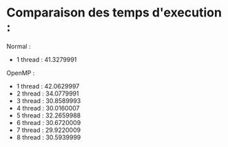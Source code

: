 # Comparaison des temps d'execution :

Normal :
- 1 thread : 41.3279991

OpenMP :
- 1 thread : 42.0629997
- 2 thread : 34.0779991
- 3 thread : 30.8589993
- 4 thread : 30.0160007
- 5 thread : 32.2659988
- 6 thread : 30.6720009
- 7 thread : 29.9220009
- 8 thread : 30.5939999